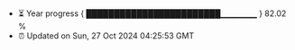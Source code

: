 - ⏳ Year progress { ████████████████████████▁▁▁▁▁▁ } 82.02 %
- ⏰ Updated on Sun, 27 Oct 2024 04:25:53 GMT

